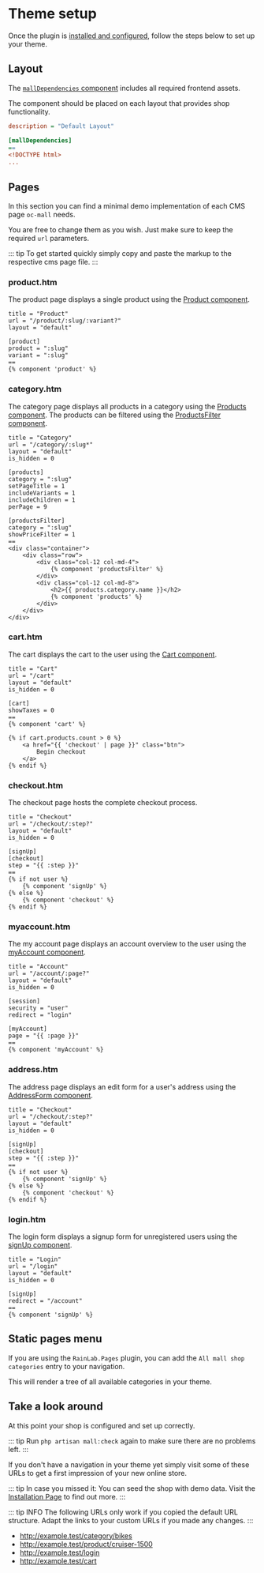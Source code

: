 # Theme setup

Once the plugin is [installed and configured](./installation.md), follow the steps below to set up your theme.

## Layout

The [`mallDependencies` component](../components/mall-dependencies.md) includes all required frontend assets.

The component should be placed on each layout that provides shop functionality.  

```ini
description = "Default Layout"

[mallDependencies]
==
<!DOCTYPE html>
...
```

## Pages

In this section you can find a minimal demo implementation of each CMS page `oc-mall` needs.

You are free to change them as you wish. Just make sure to keep the required `url` parameters.

::: tip
To get started quickly simply copy and paste the markup to the respective cms page file.
:::

### product.htm

The product page displays a single product using the [Product component](../components/product.md).


```twig
title = "Product"
url = "/product/:slug/:variant?"
layout = "default"

[product]
product = ":slug"
variant = ":slug"
==
{% component 'product' %}
``` 

### category.htm

The category page displays all products in a category using the [Products component](../components/products.md). The 
products can be filtered using the [ProductsFilter component](../components/products-filter.md).

```twig
title = "Category"
url = "/category/:slug*"
layout = "default"
is_hidden = 0

[products]
category = ":slug"
setPageTitle = 1
includeVariants = 1
includeChildren = 1
perPage = 9

[productsFilter]
category = ":slug"
showPriceFilter = 1
==
<div class="container">
    <div class="row">
        <div class="col-12 col-md-4">
            {% component 'productsFilter' %}
        </div>
        <div class="col-12 col-md-8">
            <h2>{{ products.category.name }}</h2>
            {% component 'products' %}
        </div>
    </div>
</div>
``` 

### cart.htm

The cart displays the cart to the user using the [Cart component](../components/cart.md). 

```twig
title = "Cart"
url = "/cart"
layout = "default"
is_hidden = 0

[cart]
showTaxes = 0
==
{% component 'cart' %}

{% if cart.products.count > 0 %}
    <a href="{{ 'checkout' | page }}" class="btn">
        Begin checkout
    </a>
{% endif %}
``` 

### checkout.htm

The checkout page hosts the complete checkout process. 

```twig
title = "Checkout"
url = "/checkout/:step?"
layout = "default"
is_hidden = 0

[signUp]
[checkout]
step = "{{ :step }}"
==
{% if not user %}
    {% component 'signUp' %}
{% else %}
    {% component 'checkout' %}
{% endif %}
``` 

### myaccount.htm

The my account page displays an account overview to the user using the
[myAccount component](../components/my-account.md). 

```twig
title = "Account"
url = "/account/:page?"
layout = "default"
is_hidden = 0

[session]
security = "user"
redirect = "login"

[myAccount]
page = "{{ :page }}"
==
{% component 'myAccount' %}
``` 

### address.htm

The address page displays an edit form for a user's address using the
[AddressForm component](../components/address-form.md). 

```twig
title = "Checkout"
url = "/checkout/:step?"
layout = "default"
is_hidden = 0

[signUp]
[checkout]
step = "{{ :step }}"
==
{% if not user %}
    {% component 'signUp' %}
{% else %}
    {% component 'checkout' %}
{% endif %}
``` 

### login.htm

The login form displays a signup form for unregistered users using the
[signUp component](../components/sign-up.md). 

```twig
title = "Login"
url = "/login"
layout = "default"
is_hidden = 0

[signUp]
redirect = "/account"
==
{% component 'signUp' %}
``` 

## Static pages menu

If you are using the `RainLab.Pages` plugin, you can add the `All mall shop categories` entry to your navigation. 

This will render a tree of all available categories in your theme. 

## Take a look around

At this point your shop is configured and set up correctly. 

::: tip
Run `php artisan mall:check` again to make sure there are no problems left.
:::

If you don't have a navigation in your theme yet simply visit some of
these URLs to get a first impression of your new online store.

::: tip
In case you missed it: You can seed the shop with demo data.
Visit the [Installation Page](./installation.md) to find out more.
::: 

::: tip INFO
The following URLs only work if you copied the default URL structure.
Adapt the links to your custom URLs if you made any changes.
::: 

* http://example.test/category/bikes
* http://example.test/product/cruiser-1500
* http://example.test/login
* http://example.test/cart

